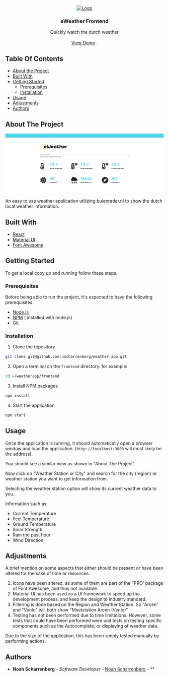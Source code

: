 <br/>
<p align="center">
  <a href="https://github.com/nscharrenberg/weather-app">
    <img src="https://introductie-cases.educom.nu/assets/images/eweather-logo-e008be849d6643601042bd5d80d566bc.png" alt="Logo" width="200" height="80">
  </a>

<h3 align="center">eWeather Frontend</h3>

  <p align="center">
    Quickly watch the dutch weather
    <br/>
    <br/>
    <a href="https://github.com/nscharrenberg/weather-app">View Demo</a>
    .
  </p>
</p>



## Table Of Contents

* [About the Project](#about-the-project)
* [Built With](#built-with)
* [Getting Started](#getting-started)
    * [Prerequisites](#prerequisites)
    * [Installation](#installation)
* [Usage](#usage)
* [Adjustments](#adjustments)
* [Authors](#authors)

## About The Project

![Screen Shot](https://github.com/nscharrenberg/weather-app/blob/dev/demo/frontend.png?raw=true)

An easy to use weather application utilizing buienradar.nl to show the dutch local weather information.

## Built With



* [React](https://reactjs.org/)
* [Material UI](https://mui.com/material-ui)
* [Font Awesome](https://fontawesome.com/v6)

## Getting Started

To get a local copy up and running follow these steps.

### Prerequisites

Before being able to run the project, it's expected to have the following prerequisites:
- [Node.js](https://nodejs.org/en/)
- [NPM](https://www.npmjs.com/) ( installed with node.js)
- Git

### Installation

1. Clone the repository

```sh
git clone git@github.com:nscharrenberg/weather-app.git
```

2. Open a terminal on the `frontend` directory.
   for example:
```sh
cd ~/weatherapp/frontend
```

3. Install NPM packages

```sh
npm install
```

4. Start the application

```sh
npm start
```

## Usage

Once the application is running, it should automatically open a browser window and load the application. (`http://localhost:3000` will most likely be the address).

You should see a similar view as shown in "About The Project".

Now click on "Weather Station or City" and search for the city (region) or weather station you want to get information from.

Selecting the weather station option will show its current weather data to you.

Information such as:
- Current Temperature
- Feel Temperature
- Ground Temperature
- Solar Strength
- Rain the past hour
- Wind Direction

## Adjustments

A brief mention on some aspects that either should be present or have been altered for the sake of time or resources.

1.  Icons have been altered, as some of them are part of the "PRO' package of Font Awesome, and thus not available.
2. Material UI has been used as a UI framework to speed up the development process, and keep the design to industry standard.
3. Filtering is done based on the Region and Weather Station. So "Arcen" and "Venlo"  will both show "Meetstation Arcen (Venlo)"
4. Testing has not been performed due to time limitations. However, some tests that could have been performed were unit tests on testing specific components such as the Autocomplete, or displaying of weather data.

Due to the size of the application, this has been simply tested manually by performing actions.

## Authors

* **Noah Scharrenberg** - *Software Developer* - [Noah Scharrenberg](https://github.com/nscharrenberg/) - **
